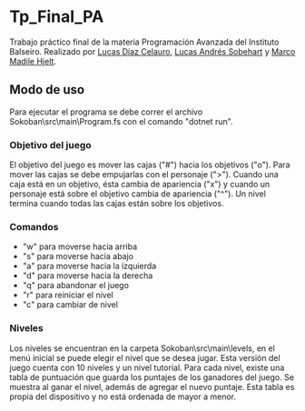 # Tp_Final_PA
Trabajo práctico final de la materia Programación Avanzada del Instituto Balseiro. 
Realizado por [Lucas Díaz Celauro](https://github.com/LucasD1az), [Lucas Andrés Sobehart](https://github.com/sobluc) y [Marco Madile Hjelt](https://github.com/MarcoMadile).

## Modo de uso 
Para ejecutar el programa se debe correr el archivo Sokoban\src\main\Program.fs con el comando "dotnet run". 

### Objetivo del juego 
El objetivo del juego es mover las cajas ("#") hacia los objetivos ("o"). Para mover las cajas se debe empujarlas con el personaje (">"). Cuando una caja está en un objetivo, ésta cambia de apariencia ("x") y cuando un personaje está sobre el objetivo cambia de apariencia ("^"). Un nivel termina cuando todas las cajas están sobre los objetivos.

### Comandos 
- "w" para moverse hacia arriba
- "s" para moverse hacia abajo
- "a" para moverse hacia la izquierda
- "d" para moverse hacia la derecha
- "q" para abandonar el juego
- "r" para reiniciar el nivel
- "c" para cambiar de nivel

### Niveles 
Los niveles se encuentran en la carpeta Sokoban\src\main\levels, en el menú inicial se puede elegir el nivel que se desea jugar. Esta versión del juego cuenta con 10 niveles y un nivel tutorial.
Para cada nivel, existe una tabla de puntuación que guarda los puntajes de los ganadores del juego. Se muestra al ganar el nivel, además de agregar el nuevo puntaje. Esta tabla es propia del dispositivo y no está ordenada de mayor a menor.
